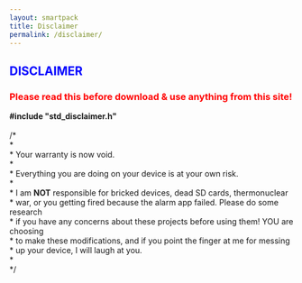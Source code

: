 ```yaml
---
layout: smartpack
title: Disclaimer
permalink: /disclaimer/
---
```


<style>
    tab1 { padding-left: 4em; }
</style>

<h2 style="color: blue">DISCLAIMER</h2>

<h3 style="color: red; text-align: justify">Please read this before download & use anything from this site!</h3>

<p><strong>#include "std_disclaimer.h"</strong><br>
<br>/*
 <br>*
 <br>* Your warranty is now void.
 <br>*
 <br>* Everything you are doing on your device is at your own risk.
 <br>*
 <br>* I am <strong>NOT</strong> responsible for bricked devices, dead SD cards, thermonuclear
 <br>*  war, or you getting fired because the alarm app failed. Please do some research
 <br>* if you have any concerns about these projects before using them! YOU are choosing
 <br>* to make these modifications, and if you point the finger at me for messing
 <br>* up your device, I will laugh at you.
 <br>*
 <br>*/</p>
